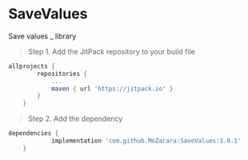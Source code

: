 # SaveValues
Save values _ library

> Step 1. Add the JitPack repository to your build file

```gradle
allprojects {
		repositories {
			...
			maven { url 'https://jitpack.io' }
		}
	}
  ```
  
> Step 2. Add the dependency

```gradle
dependencies {
	        implementation 'com.github.MoZarara:SaveValues:1.0.1'
	}
  ```
